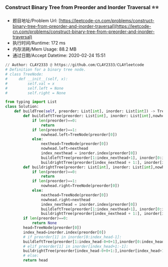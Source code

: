 
### Construct Binary Tree from Preorder and Inorder Traversal :star::star:
- 题目地址/Problem Url: [https://leetcode-cn.com/problems/construct-binary-tree-from-preorder-and-inorder-traversal](https://leetcode-cn.com/problems/construct-binary-tree-from-preorder-and-inorder-traversal)
- 执行时间/Runtime: 172 ms 
- 内存消耗/Mem Usage: 88.2 MB
- 通过日期/Accept Datetime: 2020-02-24 15:51
```python
// Author: CLAY2333 @ https://github.com/CLAY2333/CLAYleetcode
# Definition for a binary tree node.
# class TreeNode:
#     def __init__(self, x):
#         self.val = x
#         self.left = None
#         self.right = None

from typing import List
class Solution:
    def buildTree(self, preorder: List[int], inorder: List[int]) -> TreeNode:
        def buildleftTree(preorder: List[int], inorder: List[int],nowhead):
            if len(preorder)==0:
                return
            if len(preorder)==1:
                nowhead.left=TreeNode(preorder[0])
            else:
                nexthead=TreeNode(preorder[0])
                nowhead.left=nexthead
                index_nexthead = inorder.index(preorder[0])
                buildleftTree(preorder[1:index_nexthead+1], inorder[0:index_nexthead], nexthead)
                buildrightTree(preorder[index_nexthead + 1:], inorder[index_nexthead + 1:], nexthead)
        def buildrightTree(preorder: List[int], inorder: List[int],nowhead):
            if len(preorder)==0:
                return
            if len(preorder)==1:
                nowhead.right=TreeNode(preorder[0])
            else:
                nexthead=TreeNode(preorder[0])
                nowhead.right=nexthead
                index_nexthead = inorder.index(preorder[0])
                buildleftTree(preorder[1:index_nexthead+1], inorder[0:index_nexthead], nexthead)
                buildrightTree(preorder[index_nexthead + 1:], inorder[index_nexthead + 1:], nexthead)
        if len(preorder)==0:
            return None
        head=TreeNode(preorder[0])
        index_head=inorder.index(preorder[0])
        # if preorder[1] in inorder[0:index_head-1]:
        buildleftTree(preorder[1:index_head-0+0+1],inorder[0:index_head],head)
        # elif preorder[1] in inorder[index_head+1:-1]:
        buildrightTree(preorder[index_head-0+0+1:],inorder[index_head+1:],head)
        # else:
        return head

```
